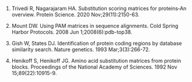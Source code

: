 1.	Trivedi R, Nagarajaram HA. Substitution scoring matrices for proteins‐An overview. Protein Science. 2020 Nov;29(11):2150-63.

2.	Mount DW. Using PAM matrices in sequence alignments. Cold Spring Harbor Protocols. 2008 Jun 1;2008(6):pdb-top38.

3.	Gish W, States DJ. Identification of protein coding regions by database similarity search. Nature genetics. 1993 Mar;3(3):266-72.

4.	Henikoff S, Henikoff JG. Amino acid substitution matrices from protein blocks. Proceedings of the National Academy of Sciences. 1992 Nov 15;89(22):10915-9.
